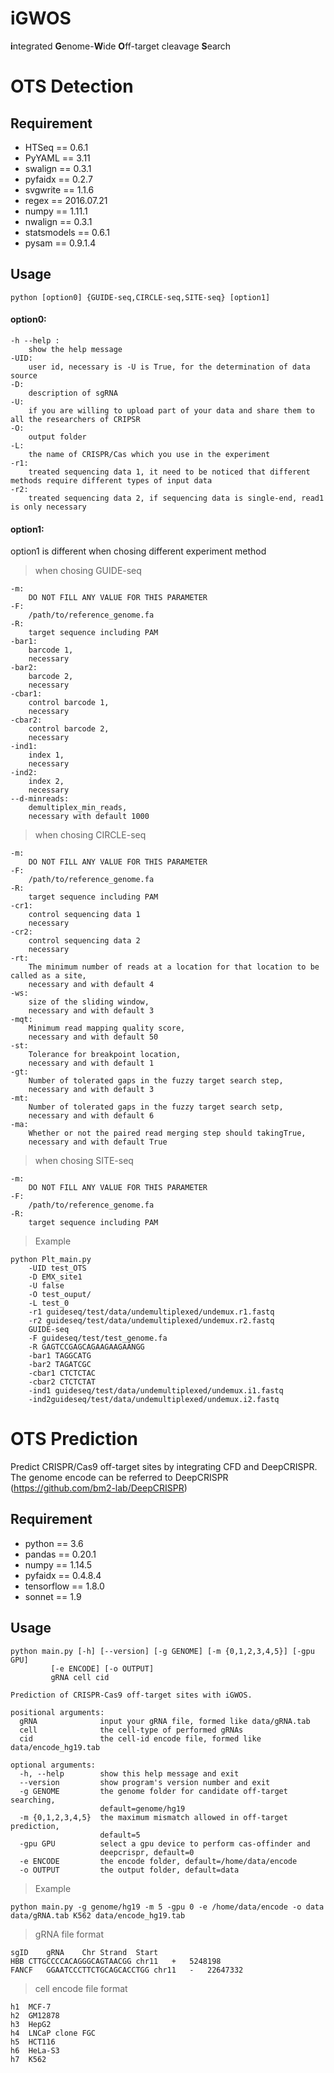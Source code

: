# iGWOS
**i**ntegrated **G**enome-**W**ide **O**ff-target cleavage **S**earch


# OTS Detection

## Requirement

* HTSeq == 0.6.1    
* PyYAML == 3.11    
* swalign == 0.3.1  
* pyfaidx == 0.2.7  
* svgwrite == 1.1.6     
* regex == 2016.07.21   
* numpy == 1.11.1   
* nwalign == 0.3.1  
* statsmodels == 0.6.1  
* pysam == 0.9.1.4 

## Usage
	python [option0] {GUIDE-seq,CIRCLE-seq,SITE-seq} [option1]
	
#### option0:    
    -h --help :
        show the help message
    -UID:
        user id, necessary is -U is True, for the determination of data source
    -D:
        description of sgRNA
    -U:
        if you are willing to upload part of your data and share them to all the researchers of CRIPSR
    -O:
        output folder
    -L:
        the name of CRISPR/Cas which you use in the experiment
    -r1:
        treated sequencing data 1, it need to be noticed that different methods require different types of input data
    -r2:
        treated sequencing data 2, if sequencing data is single-end, read1 is only necessary
        
#### option1:
   option1 is different when chosing different experiment method
    
>when chosing GUIDE-seq   

    -m:
        DO NOT FILL ANY VALUE FOR THIS PARAMETER
    -F:
        /path/to/reference_genome.fa
    -R:
        target sequence including PAM
    -bar1:
        barcode 1, 
        necessary
    -bar2:
        barcode 2,
        necessary
    -cbar1:
        control barcode 1, 
        necessary
    -cbar2:
        control barcode 2, 
        necessary
    -ind1:
        index 1, 
        necessary
    -ind2:
        index 2, 
        necessary
    --d-minreads:
        demultiplex_min_reads, 
        necessary with default 1000
			
>when chosing CIRCLE-seq   

    -m:
        DO NOT FILL ANY VALUE FOR THIS PARAMETER
    -F:
        /path/to/reference_genome.fa
    -R:
        target sequence including PAM
    -cr1:
        control sequencing data 1
        necessary
    -cr2:
        control sequencing data 2
        necessary
    -rt:
        The minimum number of reads at a location for that location to be called as a site, 
        necessary and with default 4
    -ws:
        size of the sliding window, 
        necessary and with default 3
    -mqt:
        Minimum read mapping quality score, 
        necessary and with default 50
    -st:
        Tolerance for breakpoint location, 
        necessary and with default 1
    -gt:
        Number of tolerated gaps in the fuzzy target search step, 
        necessary and with default 3
    -mt:
        Number of tolerated gaps in the fuzzy target search setp, 
        necessary and with default 6
    -ma:
        Whether or not the paired read merging step should takingTrue, 
        necessary and with default True
		
>when chosing SITE-seq  

    -m:
        DO NOT FILL ANY VALUE FOR THIS PARAMETER
    -F:
        /path/to/reference_genome.fa
    -R:
        target sequence including PAM
					
>Example  

    python Plt_main.py 
        -UID test_OTS
        -D EMX_site1
        -U false
        -O test_ouput/
        -L test_0 
        -r1 guideseq/test/data/undemultiplexed/undemux.r1.fastq 
        -r2 guideseq/test/data/undemultiplexed/undemux.r2.fastq
        GUIDE-seq 
        -F guideseq/test/test_genome.fa 
        -R GAGTCCGAGCAGAAGAAGAANGG
        -bar1 TAGGCATG
        -bar2 TAGATCGC
        -cbar1 CTCTCTAC
        -cbar2 CTCTCTAT
        -ind1 guideseq/test/data/undemultiplexed/undemux.i1.fastq
        -ind2guideseq/test/data/undemultiplexed/undemux.i2.fastq

# OTS Prediction
Predict CRISPR/Cas9 off-target sites by integrating CFD and DeepCRISPR.
The genome encode can be referred to DeepCRISPR (https://github.com/bm2-lab/DeepCRISPR)


## Requirement
* python == 3.6   
* pandas == 0.20.1  
* numpy == 1.14.5   
* pyfaidx == 0.4.8.4    
* tensorflow == 1.8.0  
* sonnet == 1.9

## Usage
    python main.py [-h] [--version] [-g GENOME] [-m {0,1,2,3,4,5}] [-gpu GPU]
             [-e ENCODE] [-o OUTPUT]
             gRNA cell cid

    Prediction of CRISPR-Cas9 off-target sites with iGWOS.
    
    positional arguments:
      gRNA              input your gRNA file, formed like data/gRNA.tab
      cell              the cell-type of performed gRNAs
      cid               the cell-id encode file, formed like data/encode_hg19.tab
    
    optional arguments:
      -h, --help        show this help message and exit
      --version         show program's version number and exit
      -g GENOME         the genome folder for candidate off-target searching,
                        default=genome/hg19
      -m {0,1,2,3,4,5}  the maximum mismatch allowed in off-target prediction,
                        default=5
      -gpu GPU          select a gpu device to perform cas-offinder and
                        deepcrispr, default=0
      -e ENCODE         the encode folder, default=/home/data/encode
      -o OUTPUT         the output folder, default=data
      
>Example  
    
    python main.py -g genome/hg19 -m 5 -gpu 0 -e /home/data/encode -o data data/gRNA.tab K562 data/encode_hg19.tab

>gRNA file format     

    sgID	gRNA	Chr	Strand	Start
    HBB	CTTGCCCCACAGGGCAGTAACGG	chr11	+	5248198
    FANCF	GGAATCCCTTCTGCAGCACCTGG	chr11	-	22647332
>cell encode file format    

    h1	MCF-7
    h2	GM12878
    h3	HepG2
    h4	LNCaP clone FGC
    h5	HCT116
    h6	HeLa-S3
    h7	K562
